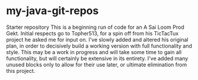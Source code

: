 # my-java-git-repos
Starter repository
This is a beginning run of code for an A Sai Loom Prod Gekt.
Initial respects go to Topher513, for a spin off from his 
TicTacTux project he asked me for input on. I've slowly added
and altered his original plan, in order to decisively build 
a working version with full functionality and style.
This may be a work in progress and will take some time to 
gain all functionality, but will certainly be extensive in
its entirety. I've added many unused blocks only to allow 
for their use later, or ultimate elimination from this project.
